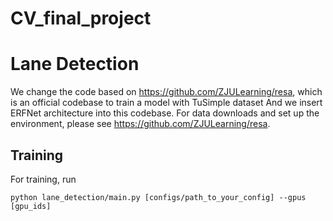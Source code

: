 # CV_final_project

# Lane Detection
We change the code based on https://github.com/ZJULearning/resa, which is an official codebase to train a model with TuSimple dataset
And we insert ERFNet architecture into this codebase. For data downloads and set up the environment, please see https://github.com/ZJULearning/resa.

## Training

For training, run

```Shell
python lane_detection/main.py [configs/path_to_your_config] --gpus [gpu_ids]
```



